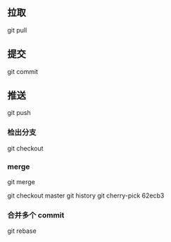 ## 拉取

git pull

## 提交

git commit

## 推送

git push

### 检出分支

git checkout

### merge

git merge

git checkout master
git history
git cherry-pick 62ecb3

### 合并多个 commit

git rebase
